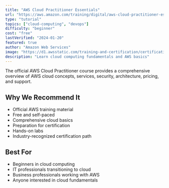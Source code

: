 ```yaml
---
title: "AWS Cloud Practitioner Essentials"
url: "https://aws.amazon.com/training/digital/aws-cloud-practitioner-essentials/"
type: "tutorial"
topics: ["cloud-computing", "devops"]
difficulty: "beginner"
cost: "free"
lastVerified: "2024-01-20"
featured: true
author: "Amazon Web Services"
image: "https://d1.awsstatic.com/training-and-certification/certification-badges/AWS-Certified-Cloud-Practitioner_badge.634f8a21af2e0e956ed8905a72366146ba22b74c.png"
description: "Learn cloud computing fundamentals and AWS basics"
---
```


The official AWS Cloud Practitioner course provides a comprehensive overview of AWS cloud concepts, services, security, architecture, pricing, and support.

## Why We Recommend It

- Official AWS training material
- Free and self-paced
- Comprehensive cloud basics
- Preparation for certification
- Hands-on labs
- Industry-recognized certification path

## Best For

- Beginners in cloud computing
- IT professionals transitioning to cloud
- Business professionals working with AWS
- Anyone interested in cloud fundamentals
